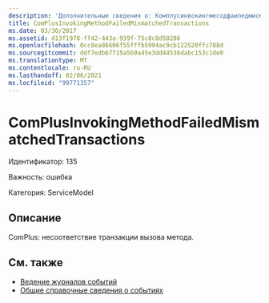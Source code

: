 ```yaml
---
description: 'Дополнительные сведения о: Комплусинвокингмесодфаиледмисматчедтрансактионс'
title: ComPlusInvokingMethodFailedMismatchedTransactions
ms.date: 03/30/2017
ms.assetid: d13f1978-ff42-443a-939f-75c8c8d50286
ms.openlocfilehash: 0cc8ea86606f55fffb5994ac9cb122520ffc788d
ms.sourcegitcommit: ddf7edb67715a5b9a45e3dd44536dabc153c1de0
ms.translationtype: MT
ms.contentlocale: ru-RU
ms.lasthandoff: 02/06/2021
ms.locfileid: "99771357"
---
```

# <a name="complusinvokingmethodfailedmismatchedtransactions"></a>ComPlusInvokingMethodFailedMismatchedTransactions

Идентификатор: 135  
  
 Важность: ошибка  
  
 Категория: ServiceModel  
  
## <a name="description"></a>Описание  

 ComPlus: несоответствие транзакции вызова метода.  
  
## <a name="see-also"></a>См. также

- [Ведение журналов событий](index.md)
- [Общие справочные сведения о событиях](events-general-reference.md)

